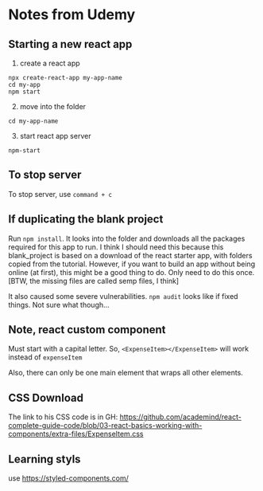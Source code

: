 # Notes from Udemy

## Starting a new react app

1. create a react app

```
npx create-react-app my-app-name
cd my-app
npm start
```

2. move into the folder

```
cd my-app-name
```

3. start react app server

```
npm-start
```

## To stop server

To stop server, use `command + c`

## If duplicating the blank project

Run `npm install`. It looks into the folder and downloads all the packages required for this app to run. I think I should need this because this blank_project is based on a download of the react starter app, with folders copied from the tutorial. However, if you want to build an app without being online (at first), this might be a good thing to do. Only need to do this once. [BTW, the missing files are called semp files, I think]

It also caused some severe vulnerabilities. `npm audit` looks like if fixed things. Not sure what though...

## Note, react custom component

Must start with a capital letter. So, `<ExpenseItem></ExpenseItem>` will work instead of `expenseItem`

Also, there can only be one main element that wraps all other elements.

## CSS Download

The link to his CSS code is in GH: https://github.com/academind/react-complete-guide-code/blob/03-react-basics-working-with-components/extra-files/ExpenseItem.css

## Learning styls

use https://styled-components.com/
